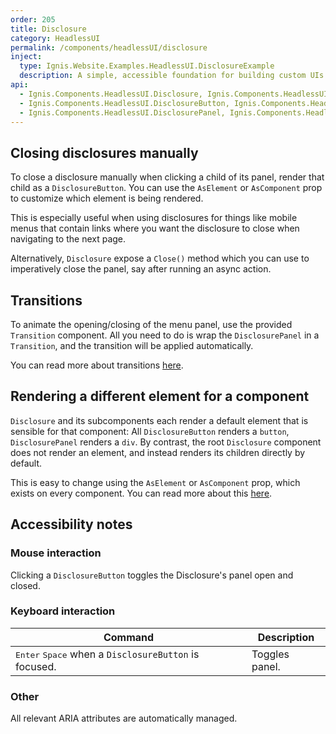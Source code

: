 ```yaml
---
order: 205
title: Disclosure
category: HeadlessUI
permalink: /components/headlessUI/disclosure
inject:
  type: Ignis.Website.Examples.HeadlessUI.DisclosureExample
  description: A simple, accessible foundation for building custom UIs that show and hide content, like togglable accordion panels.
api:
  - Ignis.Components.HeadlessUI.Disclosure, Ignis.Components.HeadlessUI
  - Ignis.Components.HeadlessUI.DisclosureButton, Ignis.Components.HeadlessUI
  - Ignis.Components.HeadlessUI.DisclosurePanel, Ignis.Components.HeadlessUI
---
```


## Closing disclosures manually

To close a disclosure manually when clicking a child of its panel, render that child as a `DisclosureButton`. You can
use the `AsElement` or `AsComponent` prop to customize which element is being rendered.

This is especially useful when using disclosures for things like mobile menus that contain links where you want the
disclosure to close when navigating to the next page.

Alternatively, `Disclosure` expose a `Close()` method which you can use to imperatively close the panel, say after
running an async action.

## Transitions

To animate the opening/closing of the menu panel, use the provided `Transition` component. All you need to do is wrap
the `DisclosurePanel` in a `Transition`, and the transition will be applied automatically.

You can read more about transitions [here](/docs/components/headlessUI/transition).

## Rendering a different element for a component

`Disclosure` and its subcomponents each render a default element that is sensible for that component:
All `DisclosureButton` renders a `button`, `DisclosurePanel` renders a `div`. By contrast, the root `Disclosure`
component does not render an element, and instead renders its children directly by default.

This is easy to change using the `AsElement` or `AsComponent` prop, which exists on every component.
You can read more about this [here](/docs/components/dynamic).

## Accessibility notes

### Mouse interaction

Clicking a `DisclosureButton` toggles the Disclosure's panel open and closed.

### Keyboard interaction

| Command                                                                 | Description    |
|-------------------------------------------------------------------------|----------------|
| <kbd>Enter</kbd> <kbd>Space</kbd> when a `DisclosureButton` is focused. | Toggles panel. |

### Other

All relevant ARIA attributes are automatically managed.
